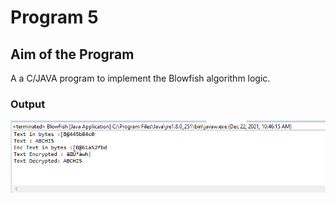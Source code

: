 # Program 5

## Aim of the Program

A a C/JAVA program to implement the Blowfish algorithm logic.


### Output
![output](program5_Output.png)

